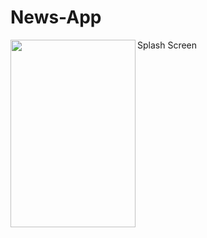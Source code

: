 # News-App
Splash Screen
<a href="url"><img src="https://user-images.githubusercontent.com/57824845/124350242-20561800-dc11-11eb-850c-b6afe98c6e99.jpeg" align="left" height="300" width="200" ></a>
